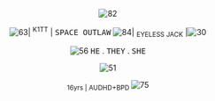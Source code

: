 
<p align="center"><img src="https://i.postimg.cc/k4KnwBkW/IMG_1689.gif" alt="82"/></p>
<p align="center"> <img src="https://i.postimg.cc/pL8s89jB/C3673471-92-EA-4-DF3-A90-F-EC235-E42-E601.gif" alt="63"/>| <sup>K1TT</sup> | <samp>SPACE OUTLAW</samp> <img src="https://i.postimg.cc/sg27D4TQ/D930209E-2187-4D0D-8523-7FBD2EC3F4BE.gif" alt="84"/>| <sub>EYELESS JACK</sub> |<img src="https://i.postimg.cc/8zF4K2dM/23180-E7-D-DB02-4002-BED4-6573193-F5645.gif" alt="30"/></p>
<p align="center"> <img src="https://i.postimg.cc/W4ZcdbpR/853-A30-C5-8-E71-46-E3-8612-AF88-C73224-EA.gif" alt="56"/>
<kbd>HE</kbd> . <kbd>THEY</kbd> . <kbd>SHE</kbd></p>
<p align="center"> <img src="https://i.postimg.cc/vZ996bLq/F70-F167-C-D232-48-F0-BA26-83-B64-FF99933.gif" alt="51"/></p> <p align="center"><sub>16yrs | AUDHD+BPD </sub><img src="https://i.postimg.cc/h45rhKdp/IMG-0547.gif" alt="75"/></p>
